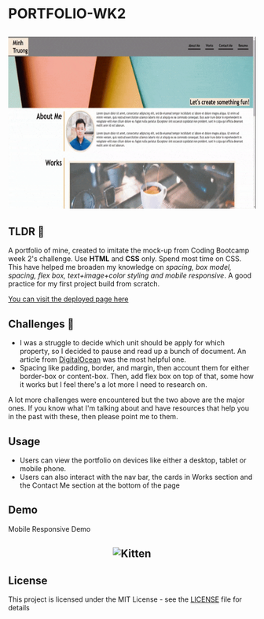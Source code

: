 # PORTFOLIO-WK2
<h2 align="center"><img src="./assets/Images/Minh%20Portfolio.gif" alt="Kitten" title="A cute kitten" width="550px" height="350px"/> </h2>

## TLDR 👀

A portfolio of mine, created to imitate the mock-up from Coding Bootcamp week 2's challenge. Use **HTML** and **CSS** only. Spend most time on CSS. This have helped me broaden my knowledge on *spacing, box model, spacing, flex box, text+image+color styling and mobile responsive*. A good practice for my first project build from scratch.

[You can visit the deployed page here](https://ryantrian.github.io/PORTFOLIO-WK2/)

## Challenges 🤔

* I was a struggle to decide which unit should be apply for which property, so I decided to pause and read up a bunch of document. An article from [DigitalOcean](https://www.digitalocean.com/community/tutorials/css-rem-vs-em-units) was the most helpful one.
* Spacing like padding, border, and margin, then account them for either border-box or content-box. Then, add flex box on top of that, some how it works but I feel there's a lot more I need to research on.

A lot more challenges were encountered but the two above are the major ones. If you know what I'm talking about and have resources that help you in the past with these, then please point me to them.

## Usage

* Users can view the portfolio on devices like either a desktop, tablet or mobile phone.
*  Users can also interact with the nav bar, the cards in Works section and the Contact Me section at the bottom of the page

## Demo 

Mobile Responsive Demo

<h2 align="center"><img src="./assets/Images/Responsive%20Demo.gif" alt="Kitten" title="A cute kitten" width="550px" height="350px"/> </h2>

## License

This project is licensed under the MIT License - see the [LICENSE](LICENSE) file for details


